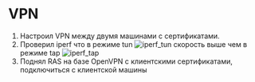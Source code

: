 # VPN 

1. Настроил VPN между двумя машинами с сертификатами.
2. Проверил iperf что в режиме tun ![iperf_tun](iperf_tun) cкорость выше чем в режиме tap ![iperf_tap](iperf_tap)
3. Поднял RAS на базе OpenVPN с клиентскими сертификатами, подключиться с клиентской машины

